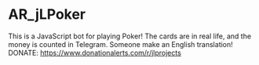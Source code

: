 # AR_jLPoker
This is a JavaScript bot for playing Poker! The cards are in real life, and the money is counted in Telegram. Someone make an English translation! DONATE: https://www.donationalerts.com/r/jlprojects
